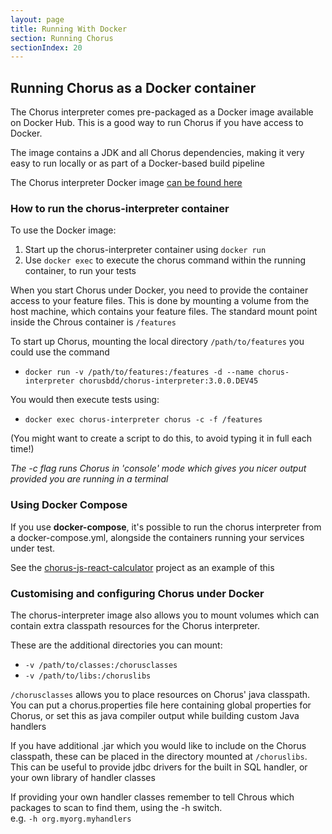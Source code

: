```yaml
---
layout: page
title: Running With Docker
section: Running Chorus
sectionIndex: 20
---
```


## Running Chorus as a Docker container

The Chorus interpreter comes pre-packaged as a Docker image available on Docker Hub.
This is a good way to run Chorus if you have access to Docker.

The image contains a JDK and all Chorus dependencies, making it very easy to run locally or as part of a Docker-based build pipeline

The Chorus interpreter Docker image [can be found here](https://hub.docker.com/r/chorusbdd/chorus-interpreter/)


### How to run the chorus-interpreter container

To use the Docker image:

1. Start up the chorus-interpreter container using `docker run`
2. Use `docker exec` to execute the chorus command within the running container, to run your tests

When you start Chorus under Docker, you need to provide the container access to your feature files.
This is done by mounting a volume from the host machine, which contains your feature files.
The standard mount point inside the Chrous container is `/features`

To start up Chorus, mounting the local directory `/path/to/features` you could use the command

* `docker run -v /path/to/features:/features -d --name chorus-interpreter chorusbdd/chorus-interpreter:3.0.0.DEV45`

You would then execute tests using:

* `docker exec chorus-interpreter chorus -c -f /features`

(You might want to create a script to do this, to avoid typing it in full each time!)

*The -c flag runs Chorus in 'console' mode which gives you nicer output provided you are running in a terminal*


### Using Docker Compose

If you use **docker-compose**, it's possible to run the chorus interpreter from a docker-compose.yml, alongside the containers 
running your services under test. 

See the [chorus-js-react-calculator](https://github.com/Chorus-bdd/chorus-js-react-calculator/tree/master/e2e) 
project as an example of this


### Customising and configuring Chorus under Docker

The chorus-interpreter image also allows you to mount volumes which can contain extra classpath resources for the Chorus
interpreter.

These are the additional directories you can mount:

* `-v /path/to/classes:/chorusclasses`
* `-v /path/to/libs:/choruslibs`

`/chorusclasses` allows you to place resources on Chorus' java classpath.  
You can put a chorus.properties file here containing global properties for Chorus, or set this as java compiler output while building custom Java handlers

If you have additional .jar which you would like to include on the Chorus classpath, these can be placed in the directory mounted at `/choruslibs`.
This can be useful to provide jdbc drivers for the built in SQL handler, or your own library of handler classes

If providing your own handler classes remember to tell Chrous which packages to scan to find them, using the -h switch.  
e.g. `-h org.myorg.myhandlers`


